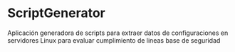 # ScriptGenerator
Aplicación generadora de scripts para extraer datos de configuraciones en servidores Linux para evaluar cumplimiento de lineas base de seguridad
